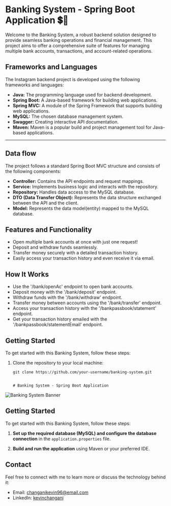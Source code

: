 
# Banking System - Spring Boot Application 💲🏦
Welcome to the Banking System, a robust backend solution designed to provide seamless banking operations and financial management. This project aims to offer a comprehensive suite of features for managing multiple bank accounts, transactions, and account-related operations.

## Frameworks and Languages
The Instagram backend project is developed using the following frameworks and languages:

* **Java:** The programming language used for backend development.
* **Spring Boot:** A Java-based framework for building web applications.
* **Spring MVC:** A module of the Spring Framework that supports building web applications.
* **MySQL:** The chosen database management system.
* **Swagger:** Creating interactive API documentation.
* **Maven:** Maven is a popular build and project management tool for Java-based applications.
---
## Data flow
The project follows a standard Spring Boot MVC structure and consists of the following components:

* **Controller:** Contains the API endpoints and request mappings.
* **Service:** Implements business logic and interacts with the repository.
* **Repository:** Handles data access to the MySQL database.
* **DTO (Data Transfer Object):** Represents the data structure exchanged between the API and the client.
* **Model:** Represents the data model(entity) mapped to the MySQL database.
  
## Features and Functionality

- Open multiple bank accounts at once with just one request!
- Deposit and withdraw funds seamlessly.
- Transfer money securely with a detailed transaction history.
- Easily access your transaction history and even receive it via email.


## How It Works

- Use the '/bank/openAc' endpoint to open bank accounts.
- Deposit money with the '/bank/deposit' endpoint.
- Withdraw funds with the '/bank/withdraw' endpoint.
- Transfer money between accounts using the '/bank/transfer' endpoint.
- Access your transaction history with the '/bankpassbook/statement' endpoint.
- Get your transaction history emailed with the '/bankpassbook/statementEmail' endpoint.

## Getting Started

To get started with this Banking System, follow these steps:

1. Clone the repository to your local machine:

   ```shell
   git clone https://github.com/your-username/banking-system.git


   # Banking System - Spring Boot Application

![Banking System Banner](link-to-your-banner-image)

## Getting Started

To get started with this Banking System, follow these steps:

1. **Set up the required database (MySQL) and configure the database connection** in the `application.properties` file.

2. **Build and run the application** using Maven or your preferred IDE.


## Contact

Feel free to connect with me to learn more or discuss the technology behind it:

- Email: changanikevin96@email.com
- LinkedIn: [kevinchangani](https://www.linkedin.com/in/kevinchangani/)





